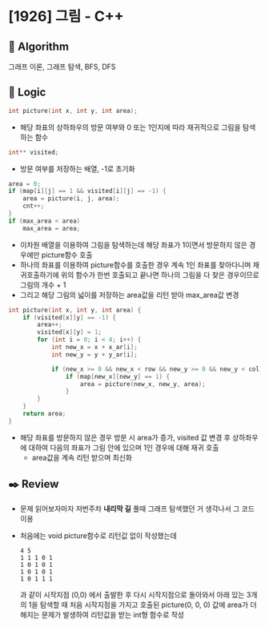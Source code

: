 # [1926] 그림 - C++

## :pushpin: **Algorithm**

그래프 이론, 그래프 탐색, BFS, DFS

## :round_pushpin: **Logic**

```c++
int picture(int x, int y, int area);
```

- 해당 좌표의 상하좌우의 방문 여부와 0 또는 1인지에 따라 재귀적으로 그림을 탐색하는 함수

```c++
int** visited;
```

- 방문 여부를 저장하는 배열, -1로 초기화

```c++
area = 0;
if (map[i][j] == 1 && visited[i][j] == -1) {
    area = picture(i, j, area);
    cnt++;
}
if (max_area < area)
	max_area = area;
```

- 이차원 배열을 이용하여 그림을 탐색하는데 해당 좌표가 1이면서 방문하지 않은 경우에만 picture함수 호출
- 하나의 좌표를 이용하여 picture함수를 호출한 경우 계속 1인 좌표를 찾아다니며 재귀호출하기에 위의 함수가 한번 호출되고 끝나면 하나의 그림을 다 찾은 경우이므로 그림의 개수 + 1
- 그리고 해당 그림의 넓이를 저장하는 area값을 리턴 받아 max_area값 변경

```c++
int picture(int x, int y, int area) {
	if (visited[x][y] == -1) {
        area++;
        visited[x][y] = 1;
        for (int i = 0; i < 4; i++) {
            int new_x = x + x_ar[i];
            int new_y = y + y_ar[i];

            if (new_x >= 0 && new_x < row && new_y >= 0 && new_y < col)
                if (map[new_x][new_y] == 1) {
                    area = picture(new_x, new_y, area);
                }
        }
    }
	return area;
}
```

- 해당 좌표를 방문하지 않은 경우 방문 시 area가 증가, visited 값 변경 후 상하좌우에 대하여 다음의 좌표가 그림 안에 있으며 1인 경우에 대해 재귀 호출
  - area값을 계속 리턴 받으며 최신화

## :black_nib: **Review**

- 문제 읽어보자마자 저번주차 **내리막 길** 풀때 그래프 탐색했던 거 생각나서 그 코드 이용

- 처음에는 void picture함수로 리턴값 없이 작성했는데

  ```
  4 5
  1 1 1 0 1
  1 0 1 0 1
  1 0 1 0 1
  1 0 1 1 1
  ```

  과 같이 시작지점 (0,0) 에서 출발한 후 다시 시작지점으로 돌아와서 아래 있는 3개의 1을 탐색할 때 처음 시작지점을 가지고 호출된 picture(0, 0, 0) 값에 area가 더해지는 문제가 발생하여 리턴값을 받는 int형 함수로 작성